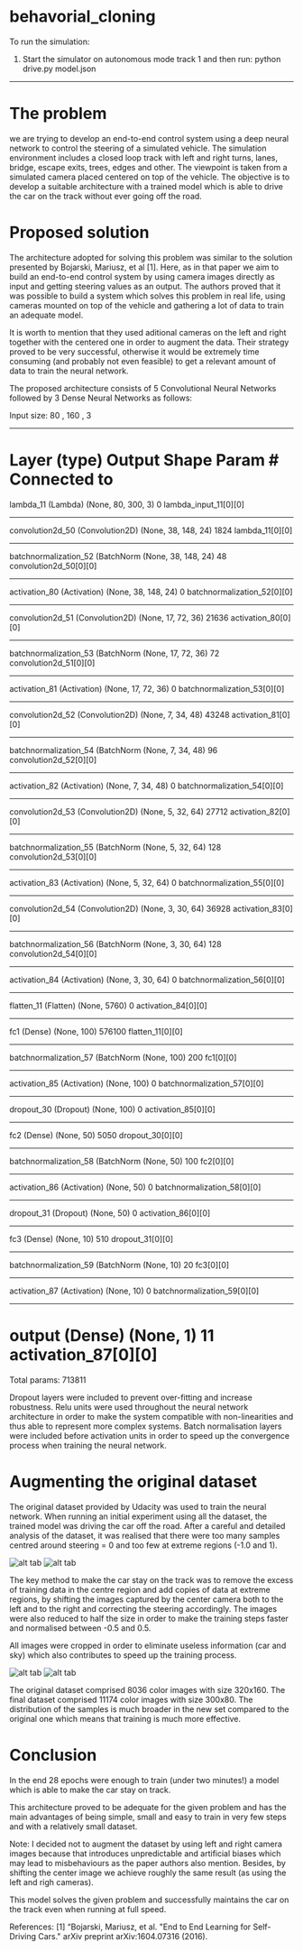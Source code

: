 # behavorial_cloning

To run the simulation:
1) Start the simulator on autonomous mode track 1 and then run:
   python drive.py model.json
-----------------------------------------------------------------------------------------------------------------------

# The problem

we are trying to develop an end-to-end control system using a deep neural network to control the steering of a simulated vehicle. The simulation environment includes a closed loop track with left and right turns, lanes, bridge, escape exits, trees, edges and other.
The viewpoint is taken from a simulated camera placed centered on top of the vehicle.
The objective is to develop a suitable architecture with a trained model which is able to drive the car on the track without ever going off the road.

# Proposed solution

The architecture adopted for solving this problem was similar to the solution presented by Bojarski, Mariusz, et al [1]. Here, as in that paper we aim to build an end-to-end control system by using camera images directly as input and getting steering values as an output. The authors proved that it was possible to build a system which solves this problem in real life, using cameras mounted on top of the vehicle and gathering a lot of data to train an adequate model.

It is worth to mention that they used aditional cameras on the left and right together with the centered one in order to augment the data. Their strategy proved to be very successful, otherwise it would be extremely time consuming (and probably not even feasible) to get a relevant amount of data to train the neural network.

The proposed architecture consists of 5 Convolutional Neural Networks followed by 3 Dense Neural Networks as follows:

Input size: 80 , 160 , 3
_________________________________________________________________________________________________
Layer (type)                     Output Shape          Param #     Connected to                     
====================================================================================================
lambda_11 (Lambda)               (None, 80, 300, 3)    0           lambda_input_11[0][0]            
____________________________________________________________________________________________________
convolution2d_50 (Convolution2D) (None, 38, 148, 24)   1824        lambda_11[0][0]                  
____________________________________________________________________________________________________
batchnormalization_52 (BatchNorm (None, 38, 148, 24)   48          convolution2d_50[0][0]           
____________________________________________________________________________________________________
activation_80 (Activation)       (None, 38, 148, 24)   0           batchnormalization_52[0][0]      
____________________________________________________________________________________________________
convolution2d_51 (Convolution2D) (None, 17, 72, 36)    21636       activation_80[0][0]              
____________________________________________________________________________________________________
batchnormalization_53 (BatchNorm (None, 17, 72, 36)    72          convolution2d_51[0][0]           
____________________________________________________________________________________________________
activation_81 (Activation)       (None, 17, 72, 36)    0           batchnormalization_53[0][0]      
____________________________________________________________________________________________________
convolution2d_52 (Convolution2D) (None, 7, 34, 48)     43248       activation_81[0][0]              
____________________________________________________________________________________________________
batchnormalization_54 (BatchNorm (None, 7, 34, 48)     96          convolution2d_52[0][0]           
____________________________________________________________________________________________________
activation_82 (Activation)       (None, 7, 34, 48)     0           batchnormalization_54[0][0]      
____________________________________________________________________________________________________
convolution2d_53 (Convolution2D) (None, 5, 32, 64)     27712       activation_82[0][0]              
____________________________________________________________________________________________________
batchnormalization_55 (BatchNorm (None, 5, 32, 64)     128         convolution2d_53[0][0]           
____________________________________________________________________________________________________
activation_83 (Activation)       (None, 5, 32, 64)     0           batchnormalization_55[0][0]      
____________________________________________________________________________________________________
convolution2d_54 (Convolution2D) (None, 3, 30, 64)     36928       activation_83[0][0]              
____________________________________________________________________________________________________
batchnormalization_56 (BatchNorm (None, 3, 30, 64)     128         convolution2d_54[0][0]           
____________________________________________________________________________________________________
activation_84 (Activation)       (None, 3, 30, 64)     0           batchnormalization_56[0][0]      
____________________________________________________________________________________________________
flatten_11 (Flatten)             (None, 5760)          0           activation_84[0][0]              
____________________________________________________________________________________________________
fc1 (Dense)                      (None, 100)           576100      flatten_11[0][0]                 
____________________________________________________________________________________________________
batchnormalization_57 (BatchNorm (None, 100)           200         fc1[0][0]                        
____________________________________________________________________________________________________
activation_85 (Activation)       (None, 100)           0           batchnormalization_57[0][0]      
____________________________________________________________________________________________________
dropout_30 (Dropout)             (None, 100)           0           activation_85[0][0]              
____________________________________________________________________________________________________
fc2 (Dense)                      (None, 50)            5050        dropout_30[0][0]                 
____________________________________________________________________________________________________
batchnormalization_58 (BatchNorm (None, 50)            100         fc2[0][0]                        
____________________________________________________________________________________________________
activation_86 (Activation)       (None, 50)            0           batchnormalization_58[0][0]      
____________________________________________________________________________________________________
dropout_31 (Dropout)             (None, 50)            0           activation_86[0][0]              
____________________________________________________________________________________________________
fc3 (Dense)                      (None, 10)            510         dropout_31[0][0]                 
____________________________________________________________________________________________________
batchnormalization_59 (BatchNorm (None, 10)            20          fc3[0][0]                        
____________________________________________________________________________________________________
activation_87 (Activation)       (None, 10)            0           batchnormalization_59[0][0]
____________________________________________________________________________________________________
output (Dense)                   (None, 1)             11          activation_87[0][0]      
====================================================================================================
Total params: 713811

Dropout layers were included to prevent over-fitting and increase robustness. Relu units were used throughout the neural network architecture in order to make the system compatible with non-linearities and thus able to represent more complex systems. Batch normalisation layers were included before activation units in order to speed up the convergence process when training the neural network.

# Augmenting the original dataset

The original dataset provided by Udacity was used to train the neural network.
When running an initial experiment using all the dataset, the trained model was driving the car off the road. 
After a careful and detailed analysis of the dataset, it was realised that there were too many samples centred around steering = 0 and too few at extreme regions (-1.0 and 1).

![alt tab](original_dataset.png "Original dataset")
![alt tab](final_dataset.png "Final dataset")

The key method to make the car stay on the track was to remove the excess of training data in the centre region and add copies of data at extreme regions, by shifting the images captured by the center camera both to the left and to the right and correcting the steering accordingly.
The images were also reduced to half the size in order to make the training steps faster and normalised between -0.5 and 0.5.

All images were cropped in order to eliminate useless information (car and sky) which also contributes to speed up the training process.

![alt tab](original_image.png "Original image")
![alt tab](cropped_image.png "Cropped image")

The original dataset comprised 8036 color images with size 320x160. The final dataset comprised 11174 color images with size 300x80.
The distribution of the samples is much broader in the new set compared to the original one which means that training is much more effective.

# Conclusion

In the end 28 epochs were enough to train (under two minutes!) a model which is able to make the car stay on track.

This architecture proved to be adequate for the given problem and has the main advantages of being simple, small and easy to train in very few steps and with a relatively small dataset.

Note: I decided not to augment the dataset by using left and right camera images because that introduces unpredictable and artificial biases which may lead to misbehaviours as the paper authors also mention. Besides, by shifting the center image we achieve roughly the same result (as using the left and righ cameras). 

This model solves the given problem and successfully maintains the car on the track even when running at full speed.

References:
[1] “Bojarski, Mariusz, et al. "End to End Learning for Self-Driving Cars." arXiv preprint arXiv:1604.07316 (2016).
